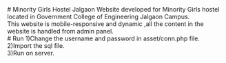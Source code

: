 <html>
# Minority Girls Hostel Jalgaon
 Website developed for Minority Girls hostel located in Government College of Engineering Jalgaon Campus.<br>
 This website is mobile-responsive and dynamic ,all the content in the website is handled from admin panel.<br>
# Run
 1)Change the username and password in asset/conn.php file.<br>
 2)Import the sql file.<br>
 3)Run on server.
 
 
</html>
